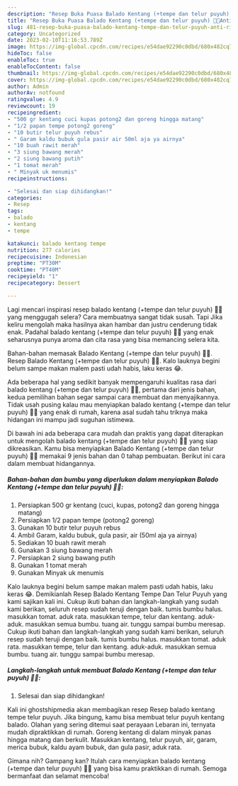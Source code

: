 ```yaml
---
description: "Resep Buka Puasa Balado Kentang (+tempe dan telur puyuh) 🥔🐣Anti Ribet"
title: "Resep Buka Puasa Balado Kentang (+tempe dan telur puyuh) 🥔🐣Anti Ribet"
slug: 481-resep-buka-puasa-balado-kentang-tempe-dan-telur-puyuh-anti-ribet
category: Uncategorized
date: 2023-02-10T11:16:53.789Z
image: https://img-global.cpcdn.com/recipes/e54dae92290c0dbd/680x482cq70/balado-kentang-tempe-dan-telur-puyuh-foto-resep-utama.jpg
hideToc: false
enableToc: true
enableTocContent: false
thumbnail: https://img-global.cpcdn.com/recipes/e54dae92290c0dbd/680x482cq70/balado-kentang-tempe-dan-telur-puyuh-foto-resep-utama.jpg
cover: https://img-global.cpcdn.com/recipes/e54dae92290c0dbd/680x482cq70/balado-kentang-tempe-dan-telur-puyuh-foto-resep-utama.jpg
author: Admin
authorAv: notfound
ratingvalue: 4.9
reviewcount: 19
recipeingredient:
- "500 gr kentang cuci kupas potong2 dan goreng hingga matang"
- "1/2 papan tempe potong2 goreng"
- "10 butir telur puyuh rebus"
- " Garam kaldu bubuk gula pasir air 50ml aja ya airnya"
- "10 buah rawit merah"
- "3 siung bawang merah"
- "2 siung bawang putih"
- "1 tomat merah"
- " Minyak uk menumis"
recipeinstructions:

- "Selesai dan siap dihidangkan!"
categories:
- Resep
tags:
- balado
- kentang
- tempe

katakunci: balado kentang tempe 
nutrition: 277 calories
recipecuisine: Indonesian
preptime: "PT30M"
cooktime: "PT40M"
recipeyield: "1"
recipecategory: Dessert

---
```



Lagi mencari inspirasi resep balado kentang (+tempe dan telur puyuh) 🥔🐣 yang menggugah selera? Cara membuatnya sangat tidak susah. Tapi Jika keliru mengolah maka hasilnya akan hambar dan justru cenderung tidak enak. Padahal balado kentang (+tempe dan telur puyuh) 🥔🐣 yang enak seharusnya punya aroma dan cita rasa yang bisa memancing selera kita.


Bahan-bahan memasak Balado Kentang (+tempe dan telur puyuh) 🥔🐣. Resep Balado Kentang (+tempe dan telur puyuh) 🥔🐣. Kalo lauknya begini belum sampe makan malem pasti udah habis, laku keras 😂.

Ada beberapa hal yang sedikit banyak mempengaruhi kualitas rasa dari balado kentang (+tempe dan telur puyuh) 🥔🐣, pertama dari jenis bahan, kedua pemilihan bahan segar sampai cara membuat dan menyajikannya. Tidak usah pusing kalau mau menyiapkan balado kentang (+tempe dan telur puyuh) 🥔🐣 yang enak di rumah, karena asal sudah tahu triknya maka hidangan ini mampu jadi suguhan istimewa.


Di bawah ini ada beberapa cara mudah dan praktis yang dapat diterapkan untuk mengolah balado kentang (+tempe dan telur puyuh) 🥔🐣 yang siap dikreasikan. Kamu bisa menyiapkan Balado Kentang (+tempe dan telur puyuh) 🥔🐣 memakai 9 jenis bahan dan 0 tahap pembuatan. Berikut ini cara dalam membuat hidangannya.

<!--inarticleads1-->

##### Bahan-bahan dan bumbu yang diperlukan dalam menyiapkan Balado Kentang (+tempe dan telur puyuh) 🥔🐣:

1. Persiapkan 500 gr kentang (cuci, kupas, potong2 dan goreng hingga matang)
1. Persiapkan 1/2 papan tempe (potong2 goreng)
1. Gunakan 10 butir telur puyuh rebus
1. Ambil  Garam, kaldu bubuk, gula pasir, air (50ml aja ya airnya)
1. Sediakan 10 buah rawit merah
1. Gunakan 3 siung bawang merah
1. Persiapkan 2 siung bawang putih
1. Gunakan 1 tomat merah
1. Gunakan  Minyak uk menumis


Kalo lauknya begini belum sampe makan malem pasti udah habis, laku keras 😂. Demikianlah Resep Balado Kentang Tempe Dan Telur Puyuh yang kami sajikan kali ini. Cukup ikuti bahan dan langkah-langkah yang sudah kami berikan, seluruh resep sudah teruji dengan baik. tumis bumbu halus. masukkan tomat. aduk rata. masukkan tempe, telur dan kentang. aduk-aduk. masukkan semua bumbu. tuang air. tunggu sampai bumbu meresap. Cukup ikuti bahan dan langkah-langkah yang sudah kami berikan, seluruh resep sudah teruji dengan baik. tumis bumbu halus. masukkan tomat. aduk rata. masukkan tempe, telur dan kentang. aduk-aduk. masukkan semua bumbu. tuang air. tunggu sampai bumbu meresap. 

<!--inarticleads2-->

##### Langkah-langkah untuk membuat Balado Kentang (+tempe dan telur puyuh) 🥔🐣:


1. Selesai dan siap dihidangkan!

Kali ini ghostshipmedia akan membagikan resep Resep balado kentang tempe telur puyuh. Jika bingung, kamu bisa membuat telur puyuh kentang balado. Olahan yang sering ditemui saat perayaan Lebaran ini, ternyata mudah dipraktikkan di rumah. Goreng kentang di dalam minyak panas hingga matang dan berkulit. Masukkan kentang, telur puyuh, air, garam, merica bubuk, kaldu ayam bubuk, dan gula pasir, aduk rata. 

Gimana nih? Gampang kan? Itulah cara menyiapkan balado kentang (+tempe dan telur puyuh) 🥔🐣 yang bisa kamu praktikkan di rumah. Semoga bermanfaat dan selamat mencoba!
